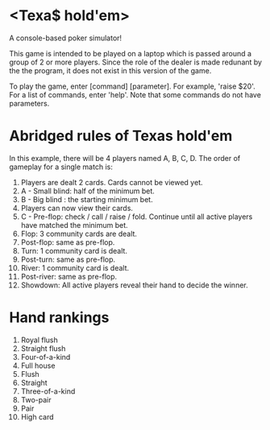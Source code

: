 # <Texa$ hold'em>
A console-based poker simulator!

This game is intended to be played on a laptop which is passed around a group of 2 or more players. Since the role of the dealer is made redunant by the the program, it does not exist in this version of the game.

To play the game, enter [command] [parameter]. For example, 'raise $20'. For a list of commands, enter 'help'. Note that some commands do not have parameters.

# Abridged rules of Texas hold'em
In this example, there will be 4 players named A, B, C, D.
The order of gameplay for a single match is:
1. Players are dealt 2 cards. Cards cannot be viewed yet.
2. A - Small blind: half of the minimum bet.
3. B - Big blind : the starting minimum bet.
4. Players can now view their cards.
5. C - Pre-flop: check / call / raise / fold.
    Continue until all active players have matched the minimum bet.
6. Flop: 3 community cards are dealt.
7. Post-flop: same as pre-flop.
8. Turn: 1 community card is dealt.
9. Post-turn: same as pre-flop.
10. River: 1 community card is dealt.
11. Post-river: same as pre-flop.
12. Showdown: All active players reveal their hand to decide the winner.

# Hand rankings
1. Royal flush
2. Straight flush
3. Four-of-a-kind
4. Full house
5. Flush
6. Straight
7. Three-of-a-kind
8. Two-pair
9. Pair
10. High card
